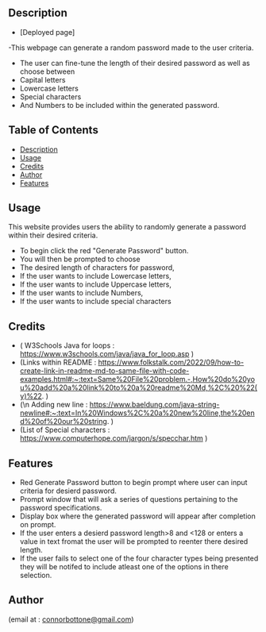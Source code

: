 ## Description
- [Deployed page]
 
 
-This webpage can generate a random password made to the user criteria.
 
- The user can fine-tune the length of their desired password as well as choose between
- Capital letters
- Lowercase letters
- Special characters
-  And Numbers to be included within the generated password.
 
 
 
 
 
## Table of Contents
 
 
 
- [Description](#description)
- [Usage](#usage)
- [Credits](#credits)
- [Author](#author)
- [Features](#features)
 
 
 
## Usage
This website provides users the ability to randomly generate a password within their desired criteria.
- To begin click the red "Generate Password" button.
- You will then be prompted to choose
- The desired length of characters for password,
- If the user wants to include Lowercase letters,
- If the user wants to include Uppercase letters,
- If the user wants to include Numbers,
- If the user wants to include special characters            
 
## Credits
 
- ( W3Schools Java for loops : https://www.w3schools.com/java/java_for_loop.asp )
- (Links within README : https://www.folkstalk.com/2022/09/how-to-create-link-in-readme-md-to-same-file-with-code-examples.html#:~:text=Same%20File%20problem.-,How%20do%20you%20add%20a%20link%20to%20a%20readme%20Md,%2C%20%22(y)%22. )
- (\n Adding new line : https://www.baeldung.com/java-string-newline#:~:text=In%20Windows%2C%20a%20new%20line,the%20end%20of%20our%20string. )
- (List of Special characters : https://www.computerhope.com/jargon/s/specchar.htm )
 
 
 
 
## Features
 
- Red Generate Password button to begin prompt where user can input criteria for desierd password.
- Prompt window that will ask a series of questions pertaining to the password specifications.
- Display box where the generated password will appear after completion on prompt.
- If the user enters a desierd password length>8 and <128 or enters a value in text fromat the user will be prompted to reenter there desired length.
- If the user fails to select one of the four character types being presented they will be notifed to include atleast one of the options in there selection.
## Author
(email at : connorbottone@gmail.com)
 








